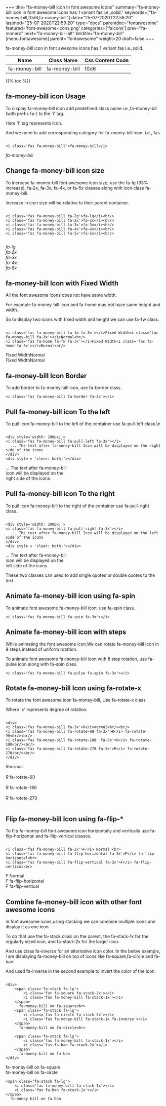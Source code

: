 +++
title="fa-money-bill icon in font awesome icons"
summary="fa-money-bill icon in font awesome icons has 1 variant fas i.e.,solid."
keywords=["fa-money-bill,f0d6,fa-money-bill"]
date="25-07-2020T22:59:20"
lastmod="25-07-2020T22:59:20"
type="docs"
parentdoc="fontawesome"
featured='font-awesome-icons.png'
categories=['faicons']
prev="fa-monero"
next="fa-money-bill-alt"
linktitle="fa-money-bill"
[menu.fontawesome]
parent="fontawesome"
weight=20
draft=false
+++


fa-money-bill icon in font awesome icons has 1 variant fas i.e.,solid.

<div class='table-responsive'><table class='table'><thead><tr><th>Name</th><th>Class Name</th><th>Css Content Code</th></tr></thead><tbody><tr><td>fa-money-bill</td><td>fa-money-bill</td><td>f0d6</td></tr></tbody></table></div>


{{% toc %}}


## fa-money-bill icon Usage

To display fa-money-bill icon add predefined class name i.e.,fa-money-bill (with prefix fa-) to the 'i' tag.

Here 'i' tag represents icon.

And we need to add corresponding category for fa-money-bill icon. i.e., fas.


```

<i class='fas fa-money-bill'>fa-money-bill</i>
```

<i class='fas fa-money-bill'>fa-money-bill</i>




## Change fa-money-bill icon size
To increase fa-money-bill font awesome icon size, use the fa-lg (33% increase), fa-2x, fa-3x, fa-4x, or fa-5x classes along with icon class fa-money-bill.

Increase in icon size will be relative to their parent container. 

```

<i class='fas fa-money-bill fa-lg'>fa-lg</i><br/>
<i class='fas fa-money-bill fa-2x'>fa-2x</i><br/>
<i class='fas fa-money-bill fa-3x'>fa-3x</i><br/>
<i class='fas fa-money-bill fa-4x'>fa-4x</i><br/>
<i class='fas fa-money-bill fa-5x'>fa-5x</i><br/>
            
```

<i class='fas fa-money-bill fa-lg'>fa-lg</i><br/>
<i class='fas fa-money-bill fa-2x'>fa-2x</i><br/>
<i class='fas fa-money-bill fa-3x'>fa-3x</i><br/>
<i class='fas fa-money-bill fa-4x'>fa-4x</i><br/>
<i class='fas fa-money-bill fa-5x'>fa-5x</i><br/>
            



## fa-money-bill Icon with Fixed Width 

All the font awesome icons does not have same width.

For example fa-money-bill icon and fa-home may not have same height and width.

So to display two icons with fixed width and height we can use fa-fw class.


```

<i class='fas fa-money-bill fa-fw fa-3x'></i>Fixed Width<i class='fas fa-money-bill fa-3x'></i>Normal<br/>
<i class='fas fa-home fa-fw fa-3x'></i>Fixed Width<i class='fas fa-home fa-3x'></i>Normal<br/>
```

<i class='fas fa-money-bill fa-fw fa-3x'></i>Fixed Width<i class='fas fa-money-bill fa-3x'></i>Normal<br/>
<i class='fas fa-home fa-fw fa-3x'></i>Fixed Width<i class='fas fa-home fa-3x'></i>Normal<br/>



## fa-money-bill Icon Border 

To add border to fa-money-bill icon, use fa-border class.


```
<i class='fas fa-money-bill fa-border fa-3x'></i>

```
<i class='fas fa-money-bill fa-border fa-3x'></i>





## Pull fa-money-bill icon To the left

To pull icon fa-money-bill to the left of the container use fa-pull-left class.\n

```

<div style='width: 200px;'>
<i class='fas fa-money-bill fa-pull-left fa-3x'></i>
  ... The text after fa-money-bill Icon will be displayed on the right side of the icons
</div>
<div style = 'clear: both;'></div>
```

<div style='width: 200px;'>
<i class='fas fa-money-bill fa-pull-left fa-3x'></i>
  ... The text after fa-money-bill Icon will be displayed on the right side of the icons
</div>
<div style = 'clear: both;'></div>




## Pull fa-money-bill icon To the right
To pull icon fa-money-bill to the right of the container use fa-pull-right class.

```

<div style='width: 200px;'>
<i class='fas fa-money-bill fa-pull-right fa-3x'></i>
  ... The text after fa-money-bill Icon will be displayed on the left side of the icons
</div>
<div style = 'clear: both;'></div>
```

<div style='width: 200px;'>
<i class='fas fa-money-bill fa-pull-right fa-3x'></i>
  ... The text after fa-money-bill Icon will be displayed on the left side of the icons
</div>
<div style = 'clear: both;'></div>

These two classes can used to add single quotes or double quotes to the text.


## Animate fa-money-bill icon using fa-spin
To animate font awesome fa-money-bill icon, use fa-spin class.

```
<i class='fas fa-money-bill fa-spin fa-3x'></i>
```
<i class='fas fa-money-bill fa-spin fa-3x'></i>




## Animate fa-money-bill icon with steps
While animating the font awesome icon,We can rotate fa-money-bill icon in 8 steps instead of uniform rotation.

To animate font awesome fa-money-bill icon with 8 step rotation, use fa-pulse icon along with fa-spin class.


```
<i class='fas fa-money-bill fa-pulse fa-spin fa-3x'></i>

```
<i class='fas fa-money-bill fa-pulse fa-spin fa-3x'></i>





## Rotate fa-money-bill Icon using fa-rotate-x
To rotate the font awesome icon fa-money-bill, Use fa-rotate-x class

Where 'x' represents degree of rotation.


```

<div>
<i class='fas fa-money-bill fa-3x'>R</i>normal<br/><br/>
<i class='fas fa-money-bill fa-rotate-90 fa-3x'>R</i> fa-rotate-90<br/><br/> 
<i class='fas fa-money-bill fa-rotate-180  fa-3x'>R</i> fa-rotate-180<br/><br/> 
<i class='fas fa-money-bill fa-rotate-270 fa-3x'>R</i> fa-rotate-270<br/><br/>
</div>
```

<div>
<i class='fas fa-money-bill fa-3x'>R</i>normal<br/><br/>
<i class='fas fa-money-bill fa-rotate-90 fa-3x'>R</i> fa-rotate-90<br/><br/> 
<i class='fas fa-money-bill fa-rotate-180  fa-3x'>R</i> fa-rotate-180<br/><br/> 
<i class='fas fa-money-bill fa-rotate-270 fa-3x'>R</i> fa-rotate-270<br/><br/>
</div>




## Flip fa-money-bill Icon using fa-flip-*
To flip fa-money-bill font awesome icon horizontally and vertically use fa-flip-horizontal and fa-flip-vertical classes. 

```

<i class='fas fa-money-bill fa-3x'>F</i> Normal <br>
<i class='fas fa-money-bill fa-flip-horizontal fa-3x'>F</i> fa-flip-horizontal<br>
<i class='fas fa-money-bill fa-flip-vertical fa-3x'>F</i> fa-flip-vertical<br>
```

<i class='fas fa-money-bill fa-3x'>F</i> Normal <br>
<i class='fas fa-money-bill fa-flip-horizontal fa-3x'>F</i> fa-flip-horizontal<br>
<i class='fas fa-money-bill fa-flip-vertical fa-3x'>F</i> fa-flip-vertical<br>




## Combine fa-money-bill icon with other font awesome icons
In font awesome icons,using stacking we can combine multiple icons and display it as one icon 

To do that use the fa-stack class on the parent, the fa-stack-1x for the regularly sized icon, and fa-stack-2x for the larger icon.

And use class fa-inverse for an alternative icon color. 
In the below example, I am displaying fa-money-bill on top of icons like fa-square,fa-circle and fa-ban.

And used fa-inverse in the second example to invert the color of the icon.

```

<div>
    <span class='fa-stack fa-lg'>
        <i class='far fa-square fa-stack-2x'></i>
        <i class='fas fa-money-bill fa-stack-1x'></i>
    </span>
      fa-money-bill on fa-square<br>
    <span class='fa-stack fa-lg'>
        <i class='fas fa-circle fa-stack-2x'></i>
        <i class='fas fa-money-bill fa-stack-1x fa-inverse'></i>
    </span>
      fa-money-bill on fa-circle<br>

    <span class='fa-stack fa-lg'>
        <i class='fas fa-money-bill fa-stack-1x'></i>
        <i class='fas fa-ban fa-stack-2x'></i>
    </span>
      fa-money-bill on fa-ban
</div>
```

<div>
    <span class='fa-stack fa-lg'>
        <i class='far fa-square fa-stack-2x'></i>
        <i class='fas fa-money-bill fa-stack-1x'></i>
    </span>
      fa-money-bill on fa-square<br>
    <span class='fa-stack fa-lg'>
        <i class='fas fa-circle fa-stack-2x'></i>
        <i class='fas fa-money-bill fa-stack-1x fa-inverse'></i>
    </span>
      fa-money-bill on fa-circle<br>

    <span class='fa-stack fa-lg'>
        <i class='fas fa-money-bill fa-stack-1x'></i>
        <i class='fas fa-ban fa-stack-2x'></i>
    </span>
      fa-money-bill on fa-ban
</div>






